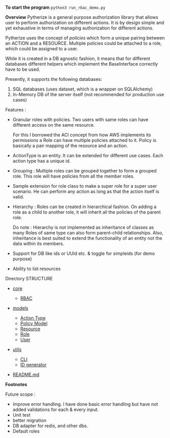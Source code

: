 **To start the program**
`python3 run_rbac_demo.py`

**Overview**
Pytherize is a general purpose authorization library that allows user to perform authorization on different actions.
It is by design simple and yet exhaustive in terms of managing authorization for different actions.

Pytherize uses the concept of *policies* which form a unique pairing between an ACTION and a RESOURCE. 
Multiple policies could be attached to a role, which could be assigned to a user.

While it is created in a DB agnostic fashion, it means that for different databases different helpers which implement 
the BaseInterface correctly have to be used.

Presently, it supports the following databases:

1) SQL databases (uses dataset, which is a wrapper on SQLAlchemy)
2) In-Memory DB of the server itself (not recommended for production use cases) 

Features : 

- Granular roles with policies. Two users with same roles can have different access on the same resource.

    For this I borrowed the ACl concept from how AWS implements its permissions a Role can have multiple policies attached to it.
    Policy is basically a pair mapping of the resource and an action.
    
- ActionType is an entity. It can be extended for different use cases. Each action type has a unique id.

- Grouping : Multiple roles can be grouped together to form a grouped role. This role will have policies from all the member roles.

- Sample extension for role class to make a super role for a super user scenario. He can perform any action as long as that the action itself is valid.

- Hierarchy : Roles can be created in hierarchical fashion. On adding a role as a child to another role, it will inherit all the policies of the parent role.
  
  Do note : Hierarchy is not implemented as inheritance of classes as many Roles of same type can also form parent-child relationships. Also, inheritance is best suited to extend the functionality of an entity not the data within its members.
- Support  for DB like ids or UUId etc. & toggle for simpleids (for demo purpose) 
- Ability to list resources

Directory STRUCTURE
 
 * [core](./core)
   * [RBAC](core/SimpleACL.py)
 * [models](./models)
   * [Action Type](models/ActionTypeModel.py)
   * [Policy Model](./models/PolicyModel.py)
   * [Resource](models/ResourceModel.py)
   * [Role](./models/Role.py)
   * [User](./models/User.py)
 
 * [utils](./utils)
    * [CLI](./utils/cli.py)
    * [ID generator](./utils/IdGenerator.py)
 * [README.md](./README.md)

**Footnotes** 

Future scope : 
- Improve error handling. I have done basic error handling but have not added validations for each & every input.
- Unit test
- better migration
- DB adapter for redis, and other dbs.
- Default roles
